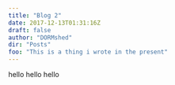 ```yaml
---
title: "Blog 2"
date: 2017-12-13T01:31:16Z
draft: false
author: "DORMshed"
dir: "Posts"
foo: "This is a thing i wrote in the present"
---
```


hello hello hello 